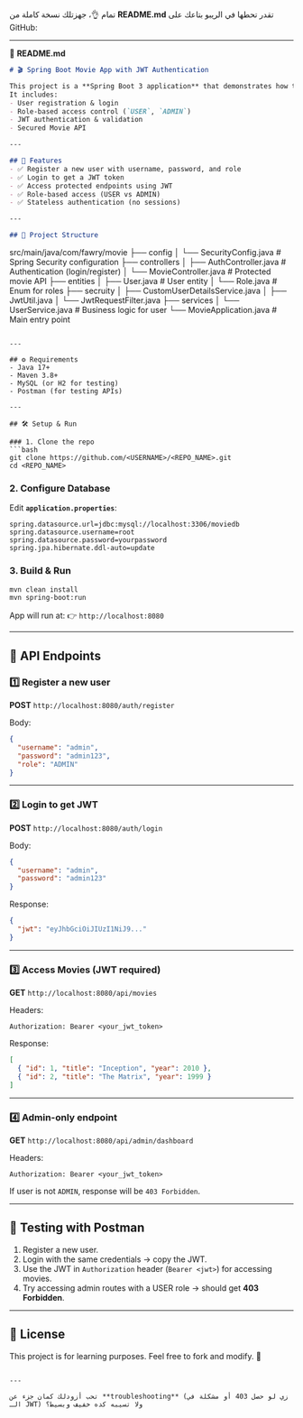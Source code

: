 تمام 👌، جهزتلك نسخة كاملة من **README.md** تقدر تحطها في الريبو بتاعك على GitHub:

---

📄 **README.md**

```markdown
# 🎬 Spring Boot Movie App with JWT Authentication

This project is a **Spring Boot 3 application** that demonstrates how to use **Spring Security + JWT (JSON Web Token)** for authentication and authorization.  
It includes:
- User registration & login
- Role-based access control (`USER`, `ADMIN`)
- JWT authentication & validation
- Secured Movie API

---

## 🚀 Features
- ✅ Register a new user with username, password, and role  
- ✅ Login to get a JWT token  
- ✅ Access protected endpoints using JWT  
- ✅ Role-based access (USER vs ADMIN)  
- ✅ Stateless authentication (no sessions)  

---

## 📂 Project Structure
```

src/main/java/com/fawry/movie
├── config
│   └── SecurityConfig.java        # Spring Security configuration
├── controllers
│   ├── AuthController.java        # Authentication (login/register)
│   └── MovieController.java       # Protected movie API
├── entities
│   ├── User.java                  # User entity
│   └── Role.java                  # Enum for roles
├── secruity
│   ├── CustomUserDetailsService.java
│   ├── JwtUtil.java
│   └── JwtRequestFilter.java
├── services
│   └── UserService.java           # Business logic for user
└── MovieApplication.java          # Main entry point

````

---

## ⚙️ Requirements
- Java 17+
- Maven 3.8+
- MySQL (or H2 for testing)
- Postman (for testing APIs)

---

## 🛠️ Setup & Run

### 1. Clone the repo
```bash
git clone https://github.com/<USERNAME>/<REPO_NAME>.git
cd <REPO_NAME>
````

### 2. Configure Database

Edit **`application.properties`**:

```properties
spring.datasource.url=jdbc:mysql://localhost:3306/moviedb
spring.datasource.username=root
spring.datasource.password=yourpassword
spring.jpa.hibernate.ddl-auto=update
```

### 3. Build & Run

```bash
mvn clean install
mvn spring-boot:run
```

App will run at:
👉 `http://localhost:8080`

---

## 🔑 API Endpoints

### 1️⃣ Register a new user

**POST** `http://localhost:8080/auth/register`

Body:

```json
{
  "username": "admin",
  "password": "admin123",
  "role": "ADMIN"
}
```

---

### 2️⃣ Login to get JWT

**POST** `http://localhost:8080/auth/login`

Body:

```json
{
  "username": "admin",
  "password": "admin123"
}
```

Response:

```json
{
  "jwt": "eyJhbGciOiJIUzI1NiJ9..."
}
```

---

### 3️⃣ Access Movies (JWT required)

**GET** `http://localhost:8080/api/movies`

Headers:

```
Authorization: Bearer <your_jwt_token>
```

Response:

```json
[
  { "id": 1, "title": "Inception", "year": 2010 },
  { "id": 2, "title": "The Matrix", "year": 1999 }
]
```

---

### 4️⃣ Admin-only endpoint

**GET** `http://localhost:8080/api/admin/dashboard`

Headers:

```
Authorization: Bearer <your_jwt_token>
```

If user is not `ADMIN`, response will be `403 Forbidden`.

---

## 🧪 Testing with Postman

1. Register a new user.
2. Login with the same credentials → copy the JWT.
3. Use the JWT in `Authorization` header (`Bearer <jwt>`) for accessing movies.
4. Try accessing admin routes with a USER role → should get **403 Forbidden**.

---

## 📝 License

This project is for learning purposes.
Feel free to fork and modify. 🚀

```

---

تحب أزودلك كمان جزء عن **troubleshooting** (زي لو حصل 403 أو مشكلة في الـ JWT) ولا تسيبه كده خفيف وبسيط؟
```
